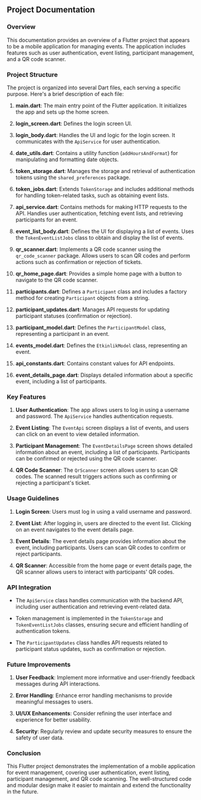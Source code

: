 ## Project Documentation

### Overview
This documentation provides an overview of a Flutter project that appears to be a mobile application for managing events. The application includes features such as user authentication, event listing, participant management, and a QR code scanner.

### Project Structure
The project is organized into several Dart files, each serving a specific purpose. Here's a brief description of each file:

1. **main.dart**: The main entry point of the Flutter application. It initializes the app and sets up the home screen.

2. **login_screen.dart**: Defines the login screen UI.

3. **login_body.dart**: Handles the UI and logic for the login screen. It communicates with the `ApiService` for user authentication.

4. **date_utils.dart**: Contains a utility function (`addHoursAndFormat`) for manipulating and formatting date objects.

5. **token_storage.dart**: Manages the storage and retrieval of authentication tokens using the `shared_preferences` package.

6. **token_jobs.dart**: Extends `TokenStorage` and includes additional methods for handling token-related tasks, such as obtaining event lists.

7. **api_service.dart**: Contains methods for making HTTP requests to the API. Handles user authentication, fetching event lists, and retrieving participants for an event.

8. **event_list_body.dart**: Defines the UI for displaying a list of events. Uses the `TokenEventListJobs` class to obtain and display the list of events.

9. **qr_scanner.dart**: Implements a QR code scanner using the `qr_code_scanner` package. Allows users to scan QR codes and perform actions such as confirmation or rejection of tickets.

10. **qr_home_page.dart**: Provides a simple home page with a button to navigate to the QR code scanner.

11. **participants.dart**: Defines a `Participant` class and includes a factory method for creating `Participant` objects from a string.

12. **participant_updates.dart**: Manages API requests for updating participant statuses (confirmation or rejection).

13. **participant_model.dart**: Defines the `ParticipantModel` class, representing a participant in an event.

14. **events_model.dart**: Defines the `EtkinlikModel` class, representing an event.

15. **api_constants.dart**: Contains constant values for API endpoints.

16. **event_details_page.dart**: Displays detailed information about a specific event, including a list of participants.

### Key Features

1. **User Authentication**: The app allows users to log in using a username and password. The `ApiService` handles authentication requests.

2. **Event Listing**: The `EventApi` screen displays a list of events, and users can click on an event to view detailed information.

3. **Participant Management**: The `EventDetailsPage` screen shows detailed information about an event, including a list of participants. Participants can be confirmed or rejected using the QR code scanner.

4. **QR Code Scanner**: The `QrScanner` screen allows users to scan QR codes. The scanned result triggers actions such as confirming or rejecting a participant's ticket.

### Usage Guidelines

1. **Login Screen**: Users must log in using a valid username and password.

2. **Event List**: After logging in, users are directed to the event list. Clicking on an event navigates to the event details page.

3. **Event Details**: The event details page provides information about the event, including participants. Users can scan QR codes to confirm or reject participants.

4. **QR Scanner**: Accessible from the home page or event details page, the QR scanner allows users to interact with participants' QR codes.

### API Integration

- The `ApiService` class handles communication with the backend API, including user authentication and retrieving event-related data.

- Token management is implemented in the `TokenStorage` and `TokenEventListJobs` classes, ensuring secure and efficient handling of authentication tokens.

- The `ParticipantUpdates` class handles API requests related to participant status updates, such as confirmation or rejection.

### Future Improvements

1. **User Feedback**: Implement more informative and user-friendly feedback messages during API interactions.

2. **Error Handling**: Enhance error handling mechanisms to provide meaningful messages to users.

3. **UI/UX Enhancements**: Consider refining the user interface and experience for better usability.

4. **Security**: Regularly review and update security measures to ensure the safety of user data.

### Conclusion

This Flutter project demonstrates the implementation of a mobile application for event management, covering user authentication, event listing, participant management, and QR code scanning. The well-structured code and modular design make it easier to maintain and extend the functionality in the future.
